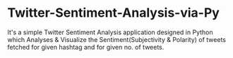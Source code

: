 # Twitter-Sentiment-Analysis-via-Py
  It's a simple Twitter Sentiment Analysis application designed in Python which Analyses & Visualize the Sentiment(Subjectivity & Polarity) of tweets fetched for given hashtag and for given no. of tweets.
